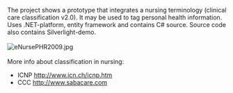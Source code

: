 <p>The project shows a prototype that integrates a nursing terminology (clinical care classification v2.0). It may be used to tag personal health information. Uses .NET-platform, entity framework and contains C# source. Source code also contains Silverlight-demo.<br /><br /><img title="eNursePHR2009.jpg" src="http://download-codeplex.sec.s-msft.com/Download?ProjectName=enursephr&amp;DownloadId=32828" alt="eNursePHR2009.jpg" /><br /><br />More info about classification in nursing:</p>
<ul>
<li>ICNP <a href="http://www.icn.ch/icnp.htm">http://www.icn.ch/icnp.htm</a></li>
<li>CCC <a href="http://www.sabacare.com">http://www.sabacare.com</a></li>
</ul>
